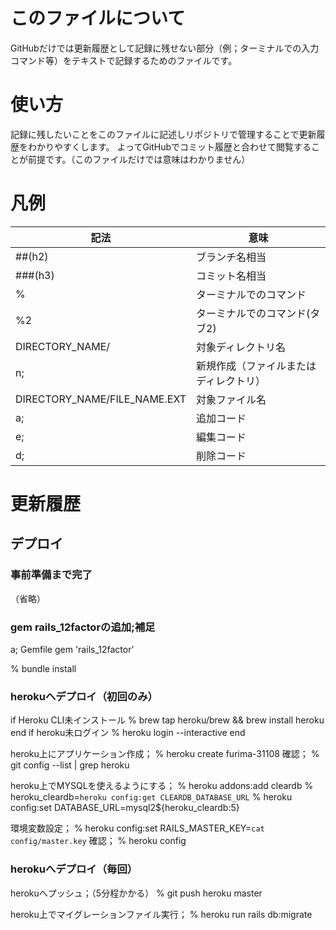# このファイルについて
GitHubだけでは更新履歴として記録に残せない部分（例；ターミナルでの入力コマンド等）をテキストで記録するためのファイルです。

# 使い方
記録に残したいことをこのファイルに記述しリポジトリで管理することで更新履歴をわかりやすくします。
よってGitHubでコミット履歴と合わせて閲覧することが前提です。（このファイルだけでは意味はわかりません）

# 凡例
|記法|意味|
|--|--|
|##(h2) |ブランチ名相当
|###(h3)|コミット名相当
|%  |ターミナルでのコマンド
|%2 |ターミナルでのコマンド(タブ2)
|DIRECTORY_NAME/|対象ディレクトリ名
|n; |新規作成（ファイルまたはディレクトリ）
|DIRECTORY_NAME/FILE_NAME.EXT|対象ファイル名
|a; |追加コード
|e; |編集コード
|d; |削除コード

# 更新履歴
## デプロイ
### 事前準備まで完了
（省略）
### gem rails_12factorの追加;補足
a;
Gemfile
gem 'rails_12factor'

% bundle install

### herokuへデプロイ（初回のみ）
if Heroku CLI未インストール
  % brew tap heroku/brew && brew install heroku
end
if heroku未ログイン
  % heroku login --interactive
end

heroku上にアプリケーション作成；
% heroku create furima-31108
確認；
% git config --list | grep heroku

heroku上でMYSQLを使えるようにする；
% heroku addons:add cleardb
% heroku_cleardb=`heroku config:get CLEARDB_DATABASE_URL`
% heroku config:set DATABASE_URL=mysql2${heroku_cleardb:5}

環境変数設定；
% heroku config:set RAILS_MASTER_KEY=`cat config/master.key`
確認；
% heroku config

### herokuへデプロイ（毎回）
herokuへプッシュ；（5分程かかる）
% git push heroku master

heroku上でマイグレーションファイル実行；
% heroku run rails db:migrate
